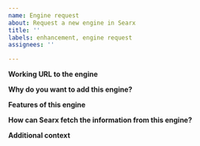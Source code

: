 ```yaml
---
name: Engine request
about: Request a new engine in Searx
title: ''
labels: enhancement, engine request
assignees: ''

---
```

<!-- PLEASE FILL THESE FIELDS, IT REALLY HELPS THE MAINTAINERS OF SEARX -->

**Working URL to the engine**
<!-- Please check if the engine is responding correctly before submitting it. -->

**Why do you want to add this engine?**
<!-- What's special about this engine? Is it open source or libre? -->

**Features of this engine**
<!-- Features of this engine: Doesn't track its users, fast, easy to integrate, ... -->

**How can Searx fetch the information from this engine?**
<!-- List API URL, example code (using the correct markdown) and more
that could be useful for the developers in order to implement this engine.
If you don't know what to write, let this part blank.>

**Applicable category of this engine**
<!-- Where should this new engine fit in Searx? Current categories in Searx:
general, files, images, it, map, music, news, science, social media and videos.
You can add multiple categories at the same time. -->

**Additional context**
<!-- Add any other context about this engine here. -->
